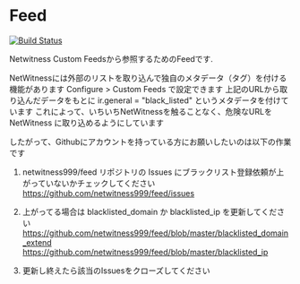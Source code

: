 # Feed
[![Build Status](https://travis-ci.org/netwitness999/feed.svg?branch=master)](https://travis-ci.org/netwitness999/feed)

Netwitness Custom Feedsから参照するためのFeedです.

NetWitnessには外部のリストを取り込んで独自のメタデータ（タグ）を付ける機能があります
Configure > Custom Feeds で設定できます
上記のURLから取り込んだデータをもとに ir.general = "black_listed" というメタデータを付けています
これによって、いちいちNetWitnessを触ることなく、危険なURLを NetWitness に取り込めるようにしています
 
したがって、Githubにアカウントを持っている方にお願いしたいのは以下の作業です
 
1. netwitness999/feed リポジトリの Issues にブラックリスト登録依頼が上がっていないかチェックしてください
https://github.com/netwitness999/feed/issues

2. 上がってる場合は blacklisted_domain か blacklisted_ip を更新してください
https://github.com/netwitness999/feed/blob/master/blacklisted_domain_extend
https://github.com/netwitness999/feed/blob/master/blacklisted_ip

3. 更新し終えたら該当のIssuesをクローズしてください
